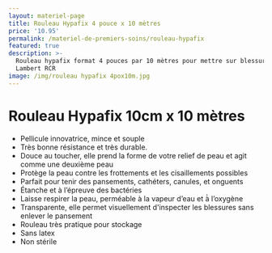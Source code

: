 ```yaml
---
layout: materiel-page
title: Rouleau Hypafix 4 pouce x 10 mètres
price: '10.95'
permalink: /materiel-de-premiers-soins/rouleau-hypafix
featured: true
description: >-
  Rouleau hypafix format 4 pouces par 10 mètres pour mettre sur blessures |
  Lambert RCR
image: /img/rouleau hypafix 4pox10m.jpg
---
```

# Rouleau Hypafix 10cm x 10 mètres

* Pellicule innovatrice, mince et souple
* Très bonne résistance et très  durable.
* Douce au toucher, elle prend la forme de votre relief de peau et agit comme une deuxième peau
* Protège la peau contre les frottements et les cisaillements possibles
* Parfait pour tenir des pansements, cathéters, canules, et onguents
* Étanche et à l’épreuve des bactéries
* Laisse respirer la peau, perméable à la vapeur d’eau et à̀ l’oxygène
* Transparente, elle permet visuellement d'inspecter les blessures sans enlever le pansement
* Rouleau très pratique pour stockage 
* Sans latex
* Non stérile
